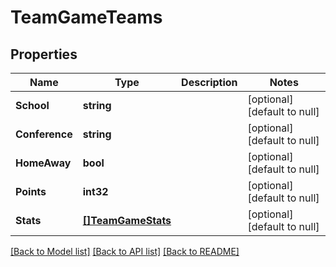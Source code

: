 # TeamGameTeams

## Properties
Name | Type | Description | Notes
------------ | ------------- | ------------- | -------------
**School** | **string** |  | [optional] [default to null]
**Conference** | **string** |  | [optional] [default to null]
**HomeAway** | **bool** |  | [optional] [default to null]
**Points** | **int32** |  | [optional] [default to null]
**Stats** | [**[]TeamGameStats**](TeamGame_stats.md) |  | [optional] [default to null]

[[Back to Model list]](../README.md#documentation-for-models) [[Back to API list]](../README.md#documentation-for-api-endpoints) [[Back to README]](../README.md)

